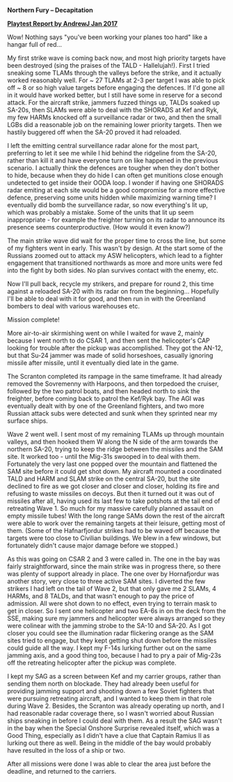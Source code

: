 **Northern Fury – Decapitation**

**<u>Playtest Report by AndrewJ Jan 2017</u>**

Wow! Nothing says "you've been working your planes too hard" like a
hangar full of red...

My first strike wave is coming back now, and most high priority targets
have been destroyed (sing the praises of the TALD - Hallelujah!). First
I tried sneaking some TLAMs through the valleys before the strike, and
it actually worked reasonably well. For \~ 27 TLAMs at 2-3 per target I
was able to pick off \~ 8 or so high value targets before engaging the
defences. If I'd gone all in it would have worked better, but I still
have some in reserve for a second attack. For the aircraft strike,
jammers fuzzed things up, TALDs soaked up SA-20s, then SLAMs were able
to deal with the SHORADS at Kef and Ryk, my few HARMs knocked off a
surveillance radar or two, and then the small LGBs did a reasonable job
on the remaining lower priority targets. Then we hastily buggered off
when the SA-20 proved it had reloaded.

I left the emitting central surveillance radar alone for the most part,
preferring to let it see me while I hid behind the ridgeline from the
SA-20, rather than kill it and have everyone turn on like happened in
the previous scenario. I actually think the defences are tougher when
they don't bother to hide, because when they do hide I can often get
munitions close enough undetected to get inside their OODA loop. I
wonder if having one SHORADS radar emiting at each site would be a good
compromise for a more effective defence, preserving some units hidden
while maximizing warning time? I eventually did bomb the surveillance
radar, so now everything's lit up, which was probably a mistake. Some of
the units that lit up seem inappropriate - for example the freighter
turning on its radar to announce its presence seems counterproductive.
(How would it even know?)

The main strike wave did wait for the proper time to cross the line, but
some of my fighters went in early. This wasn't by design. At the start
some of the Russians zoomed out to attack my ASW helicopters, which lead
to a fighter engagement that transitioned northwards as more and more
units were fed into the fight by both sides. No plan survives contact
with the enemy, etc.

Now I'll pull back, recycle my strikers, and prepare for round 2, this
time against a reloaded SA-20 with its radar on from the beginning...
Hopefully I'll be able to deal with it for good, and then run in with
the Greenland bombers to deal with various warehouses etc.

Mission complete!

More air-to-air skirmishing went on while I waited for wave 2, mainly
because I went north to do CSAR 1, and then sent the helicopter's CAP
looking for trouble after the pickup was accomplished. They got the
AN-12, but that Su-24 jammer was made of solid horseshoes, casually
ignoring missile after missile, until it eventually died late in the
game.

The Scranton completed its rampage in the same timeframe. It had already
removed the Sovremenny with Harpoons, and then torpedoed the cruiser,
followed by the two patrol boats, and then headed north to sink the
freighter, before coming back to patrol the Kef/Ryk bay. The AGI was
eventually dealt with by one of the Greenland fighters, and two more
Russian attack subs were detected and sunk when they sprinted near my
surface ships.

Wave 2 went well. I sent most of my remaining TLAMs up through mountain
valleys, and then hooked them W along the N side of the arm towards the
northern SA-20, trying to keep the ridge between the missiles and the
SAM site. It worked too - until the Mig-31s swooped in to deal with
them. Fortunately the very last one popped over the mountain and
flattened the SAM site before it could get shot down. My aircraft
mounted a coordinated TALD and HARM and SLAM strike on the central
SA-20, but the site declined to fire as we got closer and closer and
closer, holding its fire and refusing to waste missiles on decoys. But
then it turned out it was out of missiles after all, having used its
last few to take potshots at the tail end of retreating Wave 1. So much
for my massive carefully planned assault on empty missile tubes! With
the long range SAMs down the rest of the aircraft were able to work over
the remaining targets at their leisure, getting most of them. (Some of
the Hafnarfjordur strikes had to be waved off because the targets were
too close to Civilian buildings. We blew in a few windows, but
fortunately didn't cause major damage before we stopped.)

As this was going on CSAR 2 and 3 were called in. The one in the bay was
fairly straightforward, since the main strike was in progress there, so
there was plenty of support already in place. The one over by
Hornafjordur was another story, very close to three active SAM sites. I
diverted the few strikers I had left on the tail of Wave 2, but that
only gave me 2 SLAMs, 4 HARMs, and 8 TALDs, and that wasn't enough to
pay the price of admission. All were shot down to no effect, even trying
to terrain mask to get in closer. So I sent one helicopter and two EA-6s
in on the deck from the SSE, making sure my jammers and helicopter were
always arranged so they were colinear with the jamming strobe to the
SA-10 and SA-20. As I got closer you could see the illumination radar
flickering orange as the SAM sites tried to engage, but they kept
getting shut down before the missiles could guide all the way. I kept my
F-14s lurking further out on the same jamming axis, and a good thing
too, because I had to pry a pair of Mig-23s off the retreating
helicopter after the pickup was complete.

I kept my SAG as a screen between Kef and my carrier groups, rather than
sending them north on blockade. They had already been useful for
providing jamming support and shooting down a few Soviet fighters that
were pursuing retreating aircraft, and I wanted to keep them in that
role during Wave 2. Besides, the Scranton was already operating up
north, and I had reasonable radar coverage there, so I wasn't worried
about Russian ships sneaking in before I could deal with them. As a
result the SAG wasn't in the bay when the Special Onshore Surprise
revealed itself, which was a Good Thing, especially as I didn't have a
clue that Captain Ramius II as lurking out there as well. Being in the
middle of the bay would probably have resulted in the loss of a ship or
two.

After all missions were done I was able to clear the area just before
the deadline, and returned to the carriers.
